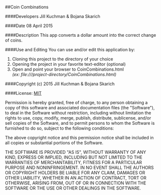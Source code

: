 ##Coin Combinations

####Developers
Jill Kuchman & Bojana Skarich

####Date
08 April 2015

####Description
This app converts a dollar amount into the correct change of coins.

####Use and Editing
You can use and/or edit this application by:<br />
1. Cloning this project to the directory of your choice<br />
2. Opening the project in your favorite text-editor (optional)<br />
3. Open and point your browser to CoinCombinations.html<br />
*(ex: file:///project-directory/CoinCombinations.html)*

####Copyright (c) 2015 Jill Kuchman & Bojana Skarich

####License: [MIT](https://github.com/twbs/bootstrap/blob/master/LICENSE) 

Permission is hereby granted, free of charge, to any person obtaining a copy
of this software and associated documentation files (the "Software"), to deal
in the Software without restriction, including without limitation the rights
to use, copy, modify, merge, publish, distribute, sublicense, and/or sell
copies of the Software, and to permit persons to whom the Software is
furnished to do so, subject to the following conditions:

The above copyright notice and this permission notice shall be included in
all copies or substantial portions of the Software.

THE SOFTWARE IS PROVIDED "AS IS", WITHOUT WARRANTY OF ANY KIND, EXPRESS OR
IMPLIED, INCLUDING BUT NOT LIMITED TO THE WARRANTIES OF MERCHANTABILITY,
FITNESS FOR A PARTICULAR PURPOSE AND NONINFRINGEMENT. IN NO EVENT SHALL THE
AUTHORS OR COPYRIGHT HOLDERS BE LIABLE FOR ANY CLAIM, DAMAGES OR OTHER
LIABILITY, WHETHER IN AN ACTION OF CONTRACT, TORT OR OTHERWISE, ARISING FROM,
OUT OF OR IN CONNECTION WITH THE SOFTWARE OR THE USE OR OTHER DEALINGS IN
THE SOFTWARE.
